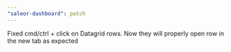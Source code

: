 ```yaml
---
"saleor-dashboard": patch
---
```


Fixed cmd/ctrl + click on Datagrid rows. Now they will properly open row in the new tab as expected
